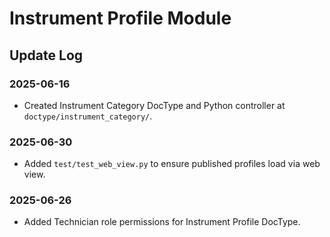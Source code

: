 # Instrument Profile Module

## Update Log

### 2025-06-16
- Created Instrument Category DocType and Python controller at `doctype/instrument_category/`.

### 2025-06-30
- Added `test/test_web_view.py` to ensure published profiles load via web view.

### 2025-06-26
- Added Technician role permissions for Instrument Profile DocType.


